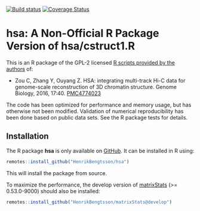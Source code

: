 <a href="https://travis-ci.org/HenrikBengtsson/hsa"><img src="https://travis-ci.org/HenrikBengtsson/hsa.svg" alt="Build status"></a> <a href="https://codecov.io/gh/HenrikBengtsson/hsa"><img src="https://codecov.io/gh/HenrikBengtsson/hsa/branch/master/graph/badge.svg" alt="Coverage Status"/></a>



# hsa: A Non-Official R Package Version of hsa/cstruct1.R

This is an R package of the GPL-2 licensed [R scripts provided by the authors](http://ouyanglab.jax.org/hsa/) of:

* Zou C, Zhang Y, Ouyang Z. HSA: integrating multi-track Hi-C data for genome-scale reconstruction of 3D chromatin structure. Genome Biology, 2016, 17:40. [PMC4774023](https://www.ncbi.nlm.nih.gov/pmc/articles/PMC4774023/)

The code has been optimized for performance and memory usage, but has otherwise not been modified.  Validation of numerical reproducibility has been done based on public data sets.  See the R package tests for details.


## Installation

The R package **hsa** is only available on [GitHub](https://github.com/HenrikBengtsson/hsa).  It can be installed in R using:
```r
remotes::install_github("HenrikBengtsson/hsa")
```
This will install the package from source.  

To maximize the performance, the develop version of [matrixStats](https://github.com/HenrikBengtsson/matrixStats/tree/develop) (>= 0.53.0-9000) should also be installed:
```r
remotes::install_github("HenrikBengtsson/matrixStats@develop")
```
